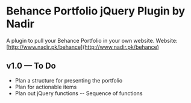 Behance Portfolio jQuery Plugin by Nadir
=================================
A plugin to pull your Behance Portfolio in your own website.
Website: [http://www.nadir.pk/behance](http://www.nadir.pk/behance)

## v1.0 — To Do
- Plan a structure for presenting the portfolio
- Plan for actionable items
- Plan out jQuery functions
-- Sequence of functions
